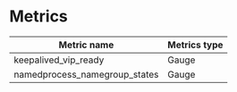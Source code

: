 # Metrics

| Metric name                 | Metrics type |
|-----------------------------|--------------|
|keepalived_vip_ready         |    Gauge     |        
|namedprocess_namegroup_states|    Gauge     |
